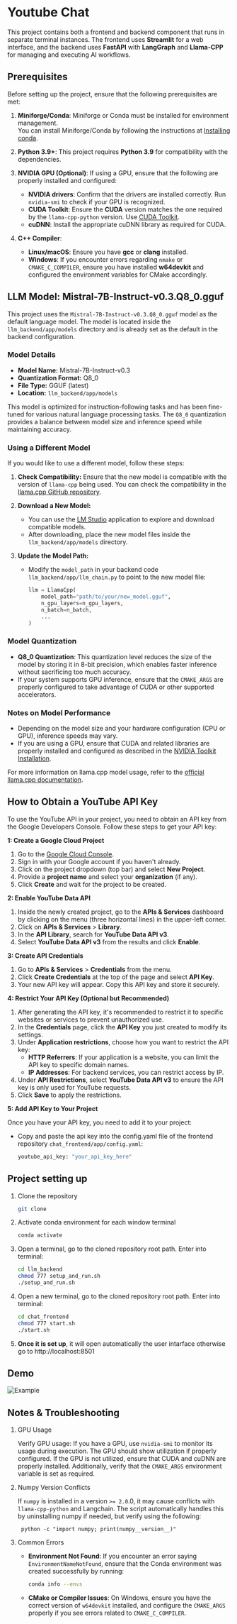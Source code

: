 # **Youtube Chat**

This project contains both a frontend and backend component that runs in separate terminal instances. The frontend uses **Streamlit** for a web interface, and the backend uses **FastAPI** with **LangGraph** and **Llama-CPP** for managing and executing AI workflows.

## Prerequisites

Before setting up the project, ensure that the following prerequisites are met:

1. **Miniforge/Conda**: Miniforge or Conda must be installed for environment management.  
   You can install Miniforge/Conda by following the instructions at [Installing conda](https://conda.io/projects/conda/en/latest/user-guide/install/index.html).
   
2. **Python 3.9+**: This project requires **Python 3.9** for compatibility with the dependencies.

3. **NVIDIA GPU (Optional)**: If using a GPU, ensure that the following are properly installed and configured:
   - **NVIDIA drivers**: Confirm that the drivers are installed correctly. Run `nvidia-smi` to check if your GPU is recognized.
   - **CUDA Toolkit**: Ensure the **CUDA** version matches the one required by the `llama-cpp-python` version. Use [CUDA Toolkit](https://developer.nvidia.com/cuda-toolkit).
   - **cuDNN**: Install the appropriate cuDNN library as required for CUDA.

4. **C++ Compiler**:  
   - **Linux/macOS**: Ensure you have **gcc** or **clang** installed.  
   - **Windows**: If you encounter errors regarding `nmake` or `CMAKE_C_COMPILER`, ensure you have installed **w64devkit** and configured the environment variables for CMake accordingly.

## LLM Model: Mistral-7B-Instruct-v0.3.Q8_0.gguf

This project uses the `Mistral-7B-Instruct-v0.3.Q8_0.gguf` model as the default language model. The model is located inside the `llm_backend/app/models` directory and is already set as the default in the backend configuration.

### Model Details
- **Model Name:** Mistral-7B-Instruct-v0.3
- **Quantization Format:** Q8_0
- **File Type:** GGUF (latest)
- **Location:** `llm_backend/app/models`

This model is optimized for instruction-following tasks and has been fine-tuned for various natural language processing tasks. The `Q8_0` quantization provides a balance between model size and inference speed while maintaining accuracy.

### Using a Different Model

If you would like to use a different model, follow these steps:

1. **Check Compatibility:** Ensure that the new model is compatible with the version of `llama-cpp` being used. You can check the compatibility in the [llama.cpp GitHub repository](https://github.com/ggerganov/llama.cpp).

2. **Download a New Model:**
   - You can use the [LM Studio](https://lmstudio.ai/) application to explore and download compatible models.
   - After downloading, place the new model files inside the `llm_backend/app/models` directory.

3. **Update the Model Path:**
   - Modify the `model_path` in your backend code `llm_backend/app/llm_chain.py` to point to the new model file:
     ```python
     llm = LlamaCpp(
         model_path="path/to/your/new_model.gguf",
         n_gpu_layers=n_gpu_layers,
         n_batch=n_batch,
         ...
     )
     ```

### Model Quantization

- **Q8_0 Quantization**: This quantization level reduces the size of the model by storing it in 8-bit precision, which enables faster inference without sacrificing too much accuracy.
- If your system supports GPU inference, ensure that the `CMAKE_ARGS` are properly configured to take advantage of CUDA or other supported accelerators.

### Notes on Model Performance
- Depending on the model size and your hardware configuration (CPU or GPU), inference speeds may vary.
- If you are using a GPU, ensure that CUDA and related libraries are properly installed and configured as described in the [NVIDIA Toolkit Installation](https://developer.nvidia.com/cuda-toolkit).

For more information on llama.cpp model usage, refer to the [official llama.cpp documentation](https://github.com/ggerganov/llama.cpp#readme).


## **How to Obtain a YouTube API Key**

To use the YouTube API in your project, you need to obtain an API key from the Google Developers Console. Follow these steps to get your API key:

 **1: Create a Google Cloud Project**

1. Go to the [Google Cloud Console](https://console.cloud.google.com/).
2. Sign in with your Google account if you haven't already.
3. Click on the project dropdown (top bar) and select **New Project**.
4. Provide a **project name** and select your **organization** (if any).
5. Click **Create** and wait for the project to be created.

**2: Enable YouTube Data API**

1. Inside the newly created project, go to the **APIs & Services** dashboard by clicking on the menu (three horizontal lines) in the upper-left corner.
2. Click on **APIs & Services** > **Library**.
3. In the **API Library**, search for **YouTube Data API v3**.
4. Select **YouTube Data API v3** from the results and click **Enable**.

**3: Create API Credentials**

1. Go to **APIs & Services** > **Credentials** from the menu.
2. Click **Create Credentials** at the top of the page and select **API Key**.
3. Your new API key will appear. Copy this API key and store it securely.

**4: Restrict Your API Key (Optional but Recommended)**

1. After generating the API key, it's recommended to restrict it to specific websites or services to prevent unauthorized use.
2. In the **Credentials** page, click the **API Key** you just created to modify its settings.
3. Under **Application restrictions**, choose how you want to restrict the API key:
   - **HTTP Referrers**: If your application is a website, you can limit the API key to specific domain names.
   - **IP Addresses**: For backend services, you can restrict access by IP.
4. Under **API Restrictions**, select **YouTube Data API v3** to ensure the API key is only used for YouTube requests.
5. Click **Save** to apply the restrictions.

**5: Add API Key to Your Project**

Once you have your API key, you need to add it to your project:

- Copy and paste the api key into the config.yaml file of the frontend repository `chat_frontend/app/config.yaml`:
  ```bash
  youtube_api_key: "your_api_key_here"
  ```
## Project setting up 
1. Clone the repository
    ```bash
    git clone
    ```
2. Activate conda environment for each window terminal
    ```bash
    conda activate
    ```
3. Open a terminal, go to the cloned repository root path. Enter into terminal:
   ```bash
   cd llm_backend
   chmod 777 setup_and_run.sh 
   ./setup_and_run.sh 
   ```
4. Open a new terminal, go to the cloned repository root path. Enter into terminal:
    ```bash
    cd chat_frontend
    chmod 777 start.sh 
    ./start.sh
    ```
5. **Once it is set up**, it will open automatically the user intarface otherwise go to http://localhost:8501
   
## Demo

![Example](./demo/demo.gif)

## Notes & Troubleshooting
1. GPU Usage

    Verify GPU usage: If you have a GPU, use `nvidia-smi` to monitor its usage during execution. The GPU should show utilization if properly configured.
    If the GPU is not utilized, ensure that CUDA and cuDNN are properly installed. Additionally, verify that the `CMAKE_ARGS` environment variable is set as required.

2. Numpy Version Conflicts

    If `numpy` is installed in a version `>= 2.0`.0, it may cause conflicts with `llama-cpp-python` and Langchain. The script automatically handles this by uninstalling numpy if needed, but verify using the following:
        
        python -c "import numpy; print(numpy__version__)"
        
3. Common Errors
    - **Environment Not Found**: If you encounter an error saying `EnvironmentNameNotFound`, ensure that the Conda environment was created successfully by running:
        ```bash
        conda info --envs
        ```
    - **CMake or Compiler Issues**: On Windows, ensure you have the correct version of `w64devkit` installed, and configure the `CMAKE_ARGS` properly if you see errors related to `CMAKE_C_COMPILER`.